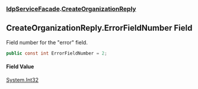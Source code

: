 ### [IdpServiceFacade](../index.md 'IdpServiceFacade').[CreateOrganizationReply](index.md 'IdpServiceFacade\.CreateOrganizationReply')

## CreateOrganizationReply\.ErrorFieldNumber Field

Field number for the "error" field\.

```csharp
public const int ErrorFieldNumber = 2;
```

#### Field Value
[System\.Int32](https://learn.microsoft.com/en-us/dotnet/api/system.int32 'System\.Int32')